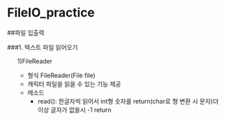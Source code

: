 # FileIO_practice

##파일 입출력

###1. 텍스트 파일 읽어오기 

<ol> 1)FileReader

- 형식 FileReader(File file)
- 캐릭터 파일을 읽을 수 있는 기능 제공
- 메소드 
  + read(): 한글자씩 읽어서 int형 숫자를 return(char로 형 변환 시 문자)더 이상 글자가 없을시 -1 return 
    

